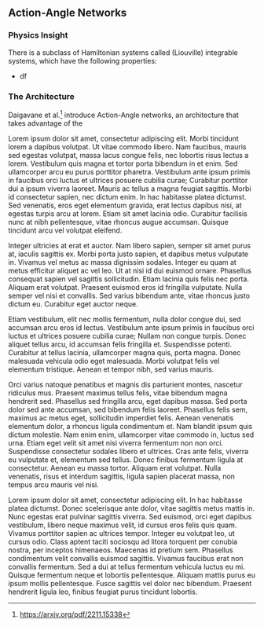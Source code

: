 ## Action-Angle Networks
### Physics Insight
There is a subclass of Hamiltonian systems called (Liouville) integrable systems, which have the following properties:
- df
### The Architecture
Daigavane et al.[^1] introduce Action-Angle networks, an architecture that takes advantage of the 

Lorem ipsum dolor sit amet, consectetur adipiscing elit. Morbi tincidunt lorem a dapibus volutpat. Ut vitae commodo libero. Nam faucibus, mauris sed egestas volutpat, massa lacus congue felis, nec lobortis risus lectus a lorem. Vestibulum quis magna et tortor porta bibendum in et enim. Sed ullamcorper arcu eu purus porttitor pharetra. Vestibulum ante ipsum primis in faucibus orci luctus et ultrices posuere cubilia curae; Curabitur porttitor dui a ipsum viverra laoreet. Mauris ac tellus a magna feugiat sagittis. Morbi id consectetur sapien, nec dictum enim. In hac habitasse platea dictumst. Sed venenatis, eros eget elementum gravida, erat lectus dapibus nisi, at egestas turpis arcu at lorem. Etiam sit amet lacinia odio. Curabitur facilisis nunc at nibh pellentesque, vitae rhoncus augue accumsan. Quisque tincidunt arcu vel volutpat eleifend.

Integer ultricies at erat et auctor. Nam libero sapien, semper sit amet purus at, iaculis sagittis ex. Morbi porta justo sapien, et dapibus metus vulputate in. Vivamus vel metus ac massa dignissim sodales. Integer eu quam at metus efficitur aliquet ac vel leo. Ut at nisi id dui euismod ornare. Phasellus consequat sapien vel sagittis sollicitudin. Etiam lacinia quis felis nec porta. Aliquam erat volutpat. Praesent euismod eros id fringilla vulputate. Nulla semper vel nisi et convallis. Sed varius bibendum ante, vitae rhoncus justo dictum eu. Curabitur eget auctor neque.

Etiam vestibulum, elit nec mollis fermentum, nulla dolor congue dui, sed accumsan arcu eros id lectus. Vestibulum ante ipsum primis in faucibus orci luctus et ultrices posuere cubilia curae; Nullam non congue turpis. Donec aliquet tellus arcu, id accumsan felis fringilla et. Suspendisse potenti. Curabitur at tellus lacinia, ullamcorper magna quis, porta magna. Donec malesuada vehicula odio eget malesuada. Morbi volutpat felis vel elementum tristique. Aenean et tempor nibh, sed varius mauris.

Orci varius natoque penatibus et magnis dis parturient montes, nascetur ridiculus mus. Praesent maximus tellus felis, vitae bibendum magna hendrerit sed. Phasellus sed fringilla arcu, eget dapibus massa. Sed porta dolor sed ante accumsan, sed bibendum felis laoreet. Phasellus felis sem, maximus ac metus eget, sollicitudin imperdiet felis. Aenean venenatis elementum dolor, a rhoncus ligula condimentum et. Nam blandit ipsum quis dictum molestie. Nam enim enim, ullamcorper vitae commodo in, luctus sed urna. Etiam eget velit sit amet nisi viverra fermentum non non orci. Suspendisse consectetur sodales libero et ultrices. Cras ante felis, viverra eu vulputate et, elementum sed tellus. Donec finibus fermentum ligula at consectetur. Aenean eu massa tortor. Aliquam erat volutpat. Nulla venenatis, risus et interdum sagittis, ligula sapien placerat massa, non tempus arcu mauris vel nisi.

Lorem ipsum dolor sit amet, consectetur adipiscing elit. In hac habitasse platea dictumst. Donec scelerisque ante dolor, vitae sagittis metus mattis in. Nunc egestas erat pulvinar sagittis viverra. Sed euismod, orci eget dapibus vestibulum, libero neque maximus velit, id cursus eros felis quis quam. Vivamus porttitor sapien ac ultrices tempor. Integer eu volutpat leo, ut cursus odio. Class aptent taciti sociosqu ad litora torquent per conubia nostra, per inceptos himenaeos. Maecenas id pretium sem. Phasellus condimentum velit convallis euismod sagittis. Vivamus faucibus erat non convallis fermentum. Sed a dui at tellus fermentum vehicula luctus eu mi. Quisque fermentum neque et lobortis pellentesque. Aliquam mattis purus eu ipsum mollis pellentesque. Fusce sagittis vel dolor nec bibendum. Praesent hendrerit ligula leo, finibus feugiat purus tincidunt lobortis.

[^1]: https://arxiv.org/pdf/2211.15338